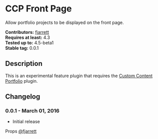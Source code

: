 # CCP Front Page

Allow portfolio projects to be displayed on the front page.

**Contributors:** [fjarrett](https://profiles.wordpress.org/fjarrett)  
**Requires at least:** 4.3  
**Tested up to:** 4.5-beta1  
**Stable tag:** 0.0.1  

## Description ##

This is an experimental feature plugin that requires the [Custom Content Portfolio](https://wordpress.org/plugins/custom-content-portfolio/) plugin.

## Changelog ##

### 0.0.1 - March 01, 2016 ###

* Initial release

Props [@fjarrett](https://github.com/fjarrett)
